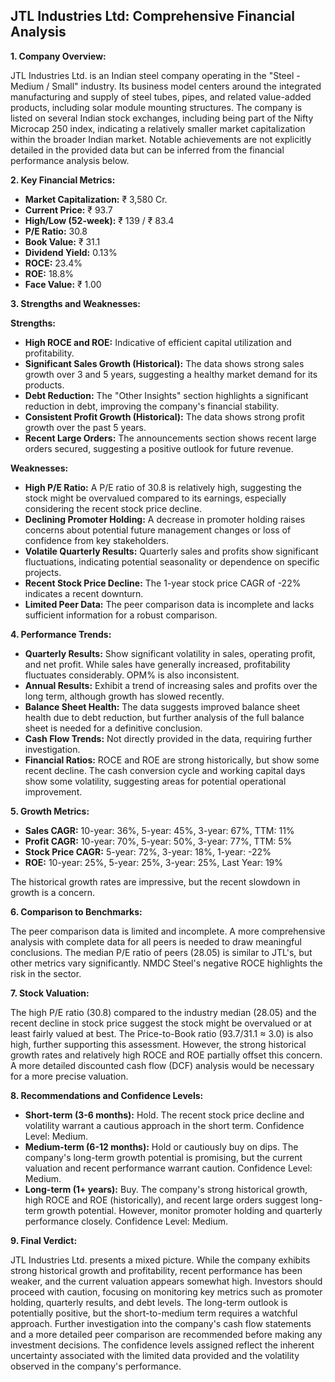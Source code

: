 ## JTL Industries Ltd: Comprehensive Financial Analysis

**1. Company Overview:**

JTL Industries Ltd. is an Indian steel company operating in the "Steel - Medium / Small" industry.  Its business model centers around the integrated manufacturing and supply of steel tubes, pipes, and related value-added products, including solar module mounting structures.  The company is listed on several Indian stock exchanges, including being part of the Nifty Microcap 250 index, indicating a relatively smaller market capitalization within the broader Indian market.  Notable achievements are not explicitly detailed in the provided data but can be inferred from the financial performance analysis below.


**2. Key Financial Metrics:**

* **Market Capitalization:** ₹ 3,580 Cr.
* **Current Price:** ₹ 93.7
* **High/Low (52-week):** ₹ 139 / ₹ 83.4
* **P/E Ratio:** 30.8
* **Book Value:** ₹ 31.1
* **Dividend Yield:** 0.13%
* **ROCE:** 23.4%
* **ROE:** 18.8%
* **Face Value:** ₹ 1.00


**3. Strengths and Weaknesses:**

**Strengths:**

* **High ROCE and ROE:**  Indicative of efficient capital utilization and profitability.
* **Significant Sales Growth (Historical):**  The data shows strong sales growth over 3 and 5 years, suggesting a healthy market demand for its products.
* **Debt Reduction:** The "Other Insights" section highlights a significant reduction in debt, improving the company's financial stability.
* **Consistent Profit Growth (Historical):**  The data shows strong profit growth over the past 5 years.
* **Recent Large Orders:**  The announcements section shows recent large orders secured, suggesting a positive outlook for future revenue.


**Weaknesses:**

* **High P/E Ratio:** A P/E ratio of 30.8 is relatively high, suggesting the stock might be overvalued compared to its earnings, especially considering the recent stock price decline.
* **Declining Promoter Holding:** A decrease in promoter holding raises concerns about potential future management changes or loss of confidence from key stakeholders.
* **Volatile Quarterly Results:**  Quarterly sales and profits show significant fluctuations, indicating potential seasonality or dependence on specific projects.
* **Recent Stock Price Decline:** The 1-year stock price CAGR of -22% indicates a recent downturn.
* **Limited Peer Data:** The peer comparison data is incomplete and lacks sufficient information for a robust comparison.


**4. Performance Trends:**

* **Quarterly Results:** Show significant volatility in sales, operating profit, and net profit.  While sales have generally increased, profitability fluctuates considerably. OPM% is also inconsistent.
* **Annual Results:**  Exhibit a trend of increasing sales and profits over the long term, although growth has slowed recently.
* **Balance Sheet Health:**  The data suggests improved balance sheet health due to debt reduction, but further analysis of the full balance sheet is needed for a definitive conclusion.
* **Cash Flow Trends:**  Not directly provided in the data, requiring further investigation.
* **Financial Ratios:** ROCE and ROE are strong historically, but show some recent decline.  The cash conversion cycle and working capital days show some volatility, suggesting areas for potential operational improvement.


**5. Growth Metrics:**

* **Sales CAGR:** 10-year: 36%, 5-year: 45%, 3-year: 67%, TTM: 11%
* **Profit CAGR:** 10-year: 70%, 5-year: 50%, 3-year: 77%, TTM: 5%
* **Stock Price CAGR:** 5-year: 72%, 3-year: 18%, 1-year: -22%
* **ROE:** 10-year: 25%, 5-year: 25%, 3-year: 25%, Last Year: 19%

The historical growth rates are impressive, but the recent slowdown in growth is a concern.


**6. Comparison to Benchmarks:**

The peer comparison data is limited and incomplete.  A more comprehensive analysis with complete data for all peers is needed to draw meaningful conclusions.  The median P/E ratio of peers (28.05) is similar to JTL's, but other metrics vary significantly.  NMDC Steel's negative ROCE highlights the risk in the sector.


**7. Stock Valuation:**

The high P/E ratio (30.8) compared to the industry median (28.05) and the recent decline in stock price suggest the stock might be overvalued or at least fairly valued at best.  The Price-to-Book ratio (93.7/31.1 ≈ 3.0) is also high, further supporting this assessment.  However, the strong historical growth rates and relatively high ROCE and ROE partially offset this concern.  A more detailed discounted cash flow (DCF) analysis would be necessary for a more precise valuation.


**8. Recommendations and Confidence Levels:**

* **Short-term (3-6 months):** Hold.  The recent stock price decline and volatility warrant a cautious approach in the short term.  Confidence Level: Medium.
* **Medium-term (6-12 months):** Hold or cautiously buy on dips.  The company's long-term growth potential is promising, but the current valuation and recent performance warrant caution.  Confidence Level: Medium.
* **Long-term (1+ years):** Buy.  The company's strong historical growth, high ROCE and ROE (historically), and recent large orders suggest long-term growth potential.  However, monitor promoter holding and quarterly performance closely. Confidence Level: Medium.


**9. Final Verdict:**

JTL Industries Ltd. presents a mixed picture.  While the company exhibits strong historical growth and profitability, recent performance has been weaker, and the current valuation appears somewhat high.  Investors should proceed with caution, focusing on monitoring key metrics such as promoter holding, quarterly results, and debt levels.  The long-term outlook is potentially positive, but the short-to-medium term requires a watchful approach.  Further investigation into the company's cash flow statements and a more detailed peer comparison are recommended before making any investment decisions.  The confidence levels assigned reflect the inherent uncertainty associated with the limited data provided and the volatility observed in the company's performance.
